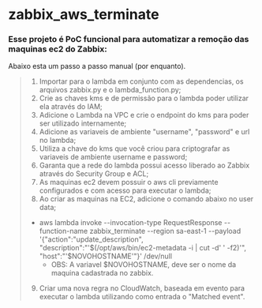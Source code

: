 # zabbix_aws_terminate

### Esse projeto é PoC funcional para automatizar a remoção das maquinas ec2 do Zabbix:

Abaixo esta um passo a passo manual (por enquanto).

> 1. Importar para o lambda em conjunto com as dependencias, os arquivos zabbix.py e o lambda_function.py;
> 2. Crie as chaves kms e de permissão para o lambda poder utilizar ela através do IAM;
> 3. Adicione o Lambda na VPC e crie o endpoint do kms para poder ser utilizado internamente;
> 4. Adicione as variaveis de ambiente "username", "password" e url no lambda;
> 5. Utiliza a chave do kms que você criou para criptografar as variaveis de ambiente username e password;
> 6. Garanta que a rede do lambda possui acesso liberado ao Zabbix através do Security Group e ACL;
> 7. As maquinas ec2 devem possuir o aws cli previamente configurados e com acesso para executar o lambda;
> 8. Ao criar as maquinas na EC2, adicione o comando abaixo no user data;
> - aws lambda invoke --invocation-type RequestResponse --function-name zabbix_terminate --region sa-east-1 --payload '{"action":"update_description", "description":"'$(/opt/aws/bin/ec2-metadata -i | cut -d' ' -f2)'", "host":"'$NOVOHOSTNAME'"}' /dev/null
>    - OBS: A variavel $NOVOHOSTNAME, deve ser o nome da maquina cadastrada no zabbix.
> 9. Criar uma nova regra no CloudWatch, baseada em evento para executar o lambda utilizando como entrada o "Matched event".


